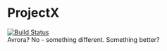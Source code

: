# ProjectX
[![Build Status](https://travis-ci.com/icYFTL/ProjectX.svg?branch=master)](https://travis-ci.com/icYFTL/ProjectX)  
Avrora? No - something different. Something better?

